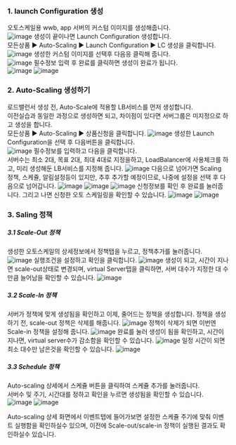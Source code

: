 ### 1. launch Configuration 생성
오토스케일용 wwb, app 서버의 커스텀 이미지를 생성해줍니다.</br>
![image](https://github.com/scp-cloudacademy/ce-advanced/assets/147478897/114fb95c-7b25-497d-a1ab-943b66d2e6c1)
생성이 끝이나면 Launch Configuration 생성합니다.</br>
모든상품 ▶ Auto-Scaling ▶ Launch Configuration ▶ LC 생성을 클릭합니다.
![image](https://github.com/scp-cloudacademy/ce-advanced/assets/147478897/537cfa12-7e54-4ce6-ad21-da582f84c3ee)
생성한 커스텀 이미지를 선택후 다음응 클릭해 줍니다.</br>
![image](https://github.com/scp-cloudacademy/ce-advanced/assets/147478897/445983ba-e7f7-4030-a063-a958a326e79a)
필수정보 입력 후 완료를 클릭하면 생성이 완료가 됩니다.</br>
![image](https://github.com/scp-cloudacademy/ce-advanced/assets/147478897/76e60076-9642-4ff6-8065-97e8c88767e7)
![image](https://github.com/scp-cloudacademy/ce-advanced/assets/147478897/b0186486-70f0-4c85-8bd4-6fb287aa18c8)

### 2. Auto-Scaling 생성하기
로드밸런서 생성 전, Auto-Scale에 적용할 LB서비스를 먼저 생성합니다.</br>
이전실습과 동일한 과정으로 생성하면 되고, 차이점이 있다면 서버그룹은 미지정으로 하고 생성을 합니다.</br>
모든상품 ▶ Auto-Scaling ▶ 상품신청을 클릭합니다.
![image](https://github.com/scp-cloudacademy/ce-advanced/assets/147478897/84d12a21-a026-442c-8086-aedaef7d0eb5)
생성한 Launch Configuration을 선택 후 다음버튼을 클릭합니다.</br>
![image](https://github.com/scp-cloudacademy/ce-advanced/assets/147478897/720d3df1-d6f7-49c7-bd2c-484e46b2038a)
필수정보를 입력하고 다음을 클릭합니다.</br>
서버수는 최소 2대, 목표 2대, 최대 4대로 지정을하고, LoadBalancer에 사용체크를 하고, 미리 생성해둔 LB서비스를 지정해 줍니다.
![image](https://github.com/scp-cloudacademy/ce-advanced/assets/147478897/762244cd-8182-48aa-9d10-a69b94bb0fc1)
다음으로 넘어가면 Scaling 정책, 스케쥴, 알림설정등이 있지만, 추후 추가할 예정이므로, 나중에 설정을 선택 후 다음으로 넘어갑니다.
![image](https://github.com/scp-cloudacademy/ce-advanced/assets/147478897/37600344-3e6b-41e8-9b20-b774aa1f8d13)
![image](https://github.com/scp-cloudacademy/ce-advanced/assets/147478897/64116bbb-4979-4b38-96e7-80e4772707b2)
![image](https://github.com/scp-cloudacademy/ce-advanced/assets/147478897/e9b77a1a-c6ab-409f-97f3-08fec503844f)
신청정보를 확인 후 완료를 눌러줍니다. 그리고 나면 신청한 오토 스케일링을 확인할 수 있습니다.
![image](https://github.com/scp-cloudacademy/ce-advanced/assets/147478897/a936926c-6e34-47f0-a096-74b1b3bec23b)
![image](https://github.com/scp-cloudacademy/ce-advanced/assets/147478897/04e9bdf5-58fc-48f8-ab29-77a64b8b2371)

### 3. Saling 정책
##### 3.1 Scale-Out 정책
생성한 오토스케일의 상세정보에서 정책탭을 누르고, 정책추가를 눌러줍니다.
![image](https://github.com/scp-cloudacademy/ce-advanced/assets/147478897/cbf1765f-6268-4c3a-9086-d7f4053fea1a)
실행조건을 설정하고 확인을 클릭합니다.
![image](https://github.com/scp-cloudacademy/ce-advanced/assets/147478897/12d88d5e-4686-4f7b-8ee0-77ec6ac53633)
생성이 되고, 시간이 지나면 scale-out상태로 변경되며, virtual Server탭을 클릭하면, 서버 대수가 지정한 대 수만큼 늘어남을 확인할 수 있습니다.
![image](https://github.com/scp-cloudacademy/ce-advanced/assets/147478897/7af5e7ad-58bf-4a12-be06-a92d61cec342)

##### 3.2 Scale-In 정책
서버가 정책에 맞게 생성됨을 확인하고 이제, 줄어드는 정책을 생성합니다. 정책을 생성하기 전, scale-out 정책은 삭제를 해줍니다.
![image](https://github.com/scp-cloudacademy/ce-advanced/assets/147478897/dcecbdec-133d-4cfe-8f86-fc970119589c)
정책이 삭제가 되면 이번엔 Scale-in 정책을 설정해 줍니다.
![image](https://github.com/scp-cloudacademy/ce-advanced/assets/147478897/8491bf0f-b7dc-405e-b455-c29bd8814b5b)
완료를 눌러 생성이 됨을 확인하고, 시간이 지나면, virtual server수가 감소함을 확인할 수 있습니다.
![image](https://github.com/scp-cloudacademy/ce-advanced/assets/147478897/2077a6bb-9acd-47de-a140-e65526994e91)
일정 시간이 되면 최소 대수만 남은것을 확인할 수 있습니다.
![image](https://github.com/scp-cloudacademy/ce-advanced/assets/147478897/7f9a8c39-6684-46ca-bc6e-d25769b268ed)

##### 3.3 Schedule 정책
Auto-scaling 상세에서 스케쥴 버튼을 클릭하여 스케쥴 추가를 눌러줍니다.</br>
서버수 및 주기, 시간대를 정하고 확인을 누르면 생성됨을 확인할 수 있습니다.
![image](https://github.com/scp-cloudacademy/ce-advanced/assets/147478897/62bd84ab-8ce3-4412-9232-51759a9e37a9)
![image](https://github.com/scp-cloudacademy/ce-advanced/assets/147478897/0f582fda-89c3-41e7-ad19-b4ccf8328405)

Auto-scaling 상세 화면에서 이벤트탭에 들어가보면 설정한 스케쥴 주기에 맞춰 이벤트 실행함을 확인하실수 있으며,
이전에 Scale-out/scale-in 정책이 실행된 결과도 확인하실수 있습니다.






